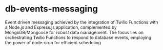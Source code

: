 # db-events-messaging
 Event driven messaging achieved by the integration of Twilio Functions with a Node.js and Express.js application, complemented by MongoDB/Mongoose for robust data management. The focus lies on orchestrating Twilio Functions to respond to database events, employing the power of node-cron for efficient scheduling
